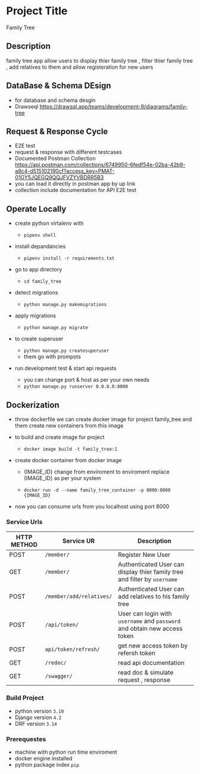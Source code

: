 
# Project Title 
Family Tree 
## Description 
family tree app allow users to display thier family tree , filter thier family tree , add relatives to them and allow registeration for new users 

## DataBase & Schema DEsign
- for database and schema desgin 
- Drawseql https://drawsql.app/teams/development-9/diagrams/family-tree

## Request & Response Cycle
- E2E test 
- request & response with different testcases 
- Documented Postman Collection https://api.postman.com/collections/6749950-6fedf54e-02ba-42b9-a8c4-d515102190cf?access_key=PMAT-01GY5JQEGQ9QQJFVZYVBDRR5B3
- you can load it directly in postman app by up link 
- collection include documentation for API E2E test 

## Operate Locally
- create python virtalenv with 
  - `pipenv shell`
- install depandancies 
  - `pipenv install -r requirements.txt` 

- go to app directory 
   - `cd family_tree`
- detect migrations 
   - `python manage.py makemigrations`
- apply migrations
   - `python manage.py migrate`

- to create superuser
  - `python manage.py createsuperuser`
  - them go with prompots

- run development test & start api requests 
   - you can change port & host as per your own needs
   - `python manage.py runserver 0.0.0.0:8000`

## Dockerization
- throw dockerfile we can create docker image for project family_tree and them create new containers from this image 
- to build and create image for project 

  - `docker image build -t family_tree:1`

- create docker container from docker image
  - {IMAGE_ID} change from enviroment to enviroment replace {IMAGE_ID} as per your system 

  - `docker run -d --name family_tree_container -p 8000:8000 {IMAGE_ID}`

- now you can consume urls from you localhost using port 8000

### Service Urls 
|HTTP METHOD| Service UR| Description| 
|--|--|--|
| POST  |`/member/`  | Register New User|
| GET | `/member/` | Authenticated User can display thier family tree and filter by `username`|
| POST | `/member/add/relatives/`| Authenticated User can add relatives to his family tree| 
| POST | `/api/token/` | User can login with `username` and `password` and obtain new access token|
| POST | `api/token/refresh/` | get new access token by refersh token| 
| GET |`/redoc/`| read api documentation|
| GET | `/swagger/` | read doc & simulate request , response|

### Build Project 

- python version `3.10`
- Django version `4.2` 
- DRF version `3.14`

### Prerequestes

- machine with python run time enviroment 
- docker engine installed 
- python package index `pip`

